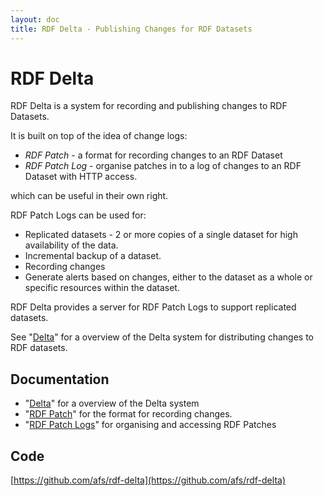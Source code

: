 ```yaml
---
layout: doc
title: RDF Delta - Publishing Changes for RDF Datasets
---
```


# RDF Delta

RDF Delta is a system for recording and publishing changes to RDF
Datasets. 

It is built on top of the idea of change logs:


* _RDF Patch_ -  a format for recording changes to an RDF Dataset
* _RDF Patch Log_ - organise patches in to a log of changes 
to an RDF Dataset with HTTP access. 

which can be useful in their own right.

RDF Patch Logs can be used for:

* Replicated datasets - 2 or more copies of a single dataset for high
availability of the data.
* Incremental backup of a dataset.
* Recording changes 
* Generate alerts based on changes, either to the dataset as a whole or
specific resources within the dataset.

RDF Delta provides a server for RDF Patch Logs to support
replicated datasets.

See "[Delta](delta.md)" for a overview of the Delta system for
distributing changes to RDF datasets. 

## Documentation

* "[Delta](delta.html)" for a overview of the Delta system
* "[RDF Patch](rdf-patch.html)" for the format for recording changes.
* "[RDF Patch Logs](rdf-patch-logs.html)" for organising and accessing RDF Patches 

## Code

[https://github.com/afs/rdf-delta](https://github.com/afs/rdf-delta)
